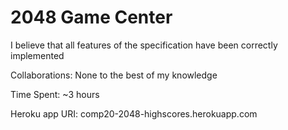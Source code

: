 # 2048 Game Center

I believe that all features of the specification have been correctly implemented

Collaborations:
    None to the best of my knowledge

Time Spent:
    ~3 hours

Heroku app URI:
    comp20-2048-highscores.herokuapp.com
